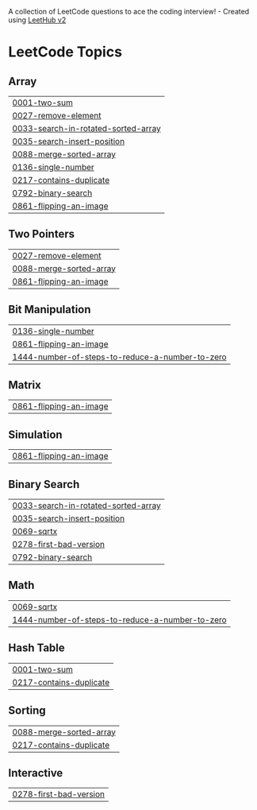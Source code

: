 A collection of LeetCode questions to ace the coding interview! - Created using [LeetHub v2](https://github.com/arunbhardwaj/LeetHub-2.0)
<!---LeetCode Topics Start-->
# LeetCode Topics
## Array
|  |
| ------- |
| [0001-two-sum](https://github.com/AryanMittal11/LeetCode/tree/master/0001-two-sum) |
| [0027-remove-element](https://github.com/AryanMittal11/LeetCode/tree/master/0027-remove-element) |
| [0033-search-in-rotated-sorted-array](https://github.com/AryanMittal11/LeetCode/tree/master/0033-search-in-rotated-sorted-array) |
| [0035-search-insert-position](https://github.com/AryanMittal11/LeetCode/tree/master/0035-search-insert-position) |
| [0088-merge-sorted-array](https://github.com/AryanMittal11/LeetCode/tree/master/0088-merge-sorted-array) |
| [0136-single-number](https://github.com/AryanMittal11/LeetCode/tree/master/0136-single-number) |
| [0217-contains-duplicate](https://github.com/AryanMittal11/LeetCode/tree/master/0217-contains-duplicate) |
| [0792-binary-search](https://github.com/AryanMittal11/LeetCode/tree/master/0792-binary-search) |
| [0861-flipping-an-image](https://github.com/AryanMittal11/LeetCode/tree/master/0861-flipping-an-image) |
## Two Pointers
|  |
| ------- |
| [0027-remove-element](https://github.com/AryanMittal11/LeetCode/tree/master/0027-remove-element) |
| [0088-merge-sorted-array](https://github.com/AryanMittal11/LeetCode/tree/master/0088-merge-sorted-array) |
| [0861-flipping-an-image](https://github.com/AryanMittal11/LeetCode/tree/master/0861-flipping-an-image) |
## Bit Manipulation
|  |
| ------- |
| [0136-single-number](https://github.com/AryanMittal11/LeetCode/tree/master/0136-single-number) |
| [0861-flipping-an-image](https://github.com/AryanMittal11/LeetCode/tree/master/0861-flipping-an-image) |
| [1444-number-of-steps-to-reduce-a-number-to-zero](https://github.com/AryanMittal11/LeetCode/tree/master/1444-number-of-steps-to-reduce-a-number-to-zero) |
## Matrix
|  |
| ------- |
| [0861-flipping-an-image](https://github.com/AryanMittal11/LeetCode/tree/master/0861-flipping-an-image) |
## Simulation
|  |
| ------- |
| [0861-flipping-an-image](https://github.com/AryanMittal11/LeetCode/tree/master/0861-flipping-an-image) |
## Binary Search
|  |
| ------- |
| [0033-search-in-rotated-sorted-array](https://github.com/AryanMittal11/LeetCode/tree/master/0033-search-in-rotated-sorted-array) |
| [0035-search-insert-position](https://github.com/AryanMittal11/LeetCode/tree/master/0035-search-insert-position) |
| [0069-sqrtx](https://github.com/AryanMittal11/LeetCode/tree/master/0069-sqrtx) |
| [0278-first-bad-version](https://github.com/AryanMittal11/LeetCode/tree/master/0278-first-bad-version) |
| [0792-binary-search](https://github.com/AryanMittal11/LeetCode/tree/master/0792-binary-search) |
## Math
|  |
| ------- |
| [0069-sqrtx](https://github.com/AryanMittal11/LeetCode/tree/master/0069-sqrtx) |
| [1444-number-of-steps-to-reduce-a-number-to-zero](https://github.com/AryanMittal11/LeetCode/tree/master/1444-number-of-steps-to-reduce-a-number-to-zero) |
## Hash Table
|  |
| ------- |
| [0001-two-sum](https://github.com/AryanMittal11/LeetCode/tree/master/0001-two-sum) |
| [0217-contains-duplicate](https://github.com/AryanMittal11/LeetCode/tree/master/0217-contains-duplicate) |
## Sorting
|  |
| ------- |
| [0088-merge-sorted-array](https://github.com/AryanMittal11/LeetCode/tree/master/0088-merge-sorted-array) |
| [0217-contains-duplicate](https://github.com/AryanMittal11/LeetCode/tree/master/0217-contains-duplicate) |
## Interactive
|  |
| ------- |
| [0278-first-bad-version](https://github.com/AryanMittal11/LeetCode/tree/master/0278-first-bad-version) |
<!---LeetCode Topics End-->
